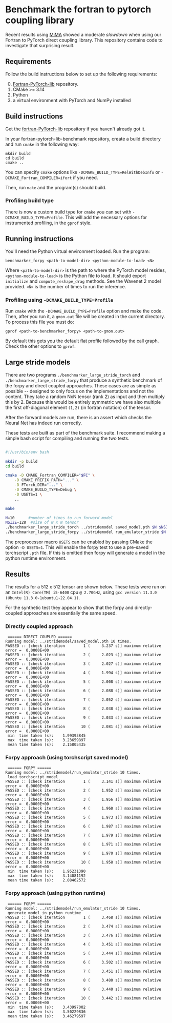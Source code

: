 # Benchmark the fortran to pytorch coupling library

Recent results using
[MiMA](https://github.com/DataWaveProject/MiMA-machine-learning) showed a
moderate _slowdown_ when using our Fortran to PyTorch direct coupling library.
This repository contains code to investigate that surprising result.

## Requirements
Follow the build instructions below to set up the following requirements:

0) [Fortran-PyTorch-lib](https://github.com/Cambridge-ICCS/fortran-pytorch-lib) repository.
1) CMake >= 3.14
2) Python
3) a virtual environment with PyTorch and NumPy installed

## Build instructions
Get the [fortran-PyTorch-lib](https://github.com/Cambridge-ICCS/fortran-pytorch-lib) repository if you haven't already got it.

In your fortran-pytorch-lib-benchmark repository, create a build directory and run `cmake` in the following way:
```
mkdir build
cd build
cmake ..
```
You can specify `cmake` options like `-DCMAKE_BUILD_TYPE=RelWithDebInfo`
or `-DCMAKE_Fortran_COMPILER=ifort` if you need.

Then, run `make` and the program(s) should build.

### Profiling build type
There is now a custom build type for `cmake` you can set with
`-DCMAKE_BUILD_TYPE=Profile`.  This will add the necessary options
for instrumented profiling, in the `gprof` style.

## Running instructions
You'll need the Python virtual environment loaded.  Run the program:
```
benchmarker_forpy <path-to-model-dir> <python-module-to-load> <N>
```
Where `<path-to-model-dir>` is the path to where the PyTorch model resides,
`<python-module-to-load>` is the Python file to load.  It should export
`initialize` and `compute_reshape_drag` methods.  See the Wavenet 2 model
provided.  `<N>` is the number of times to run the inference.

### Profiling using `-DCMAKE_BUILD_TYPE=Profile`
Run `cmake` with the `-DCMAKE_BUILD_TYPE=Profile` option and make the code.
Then, after you run it, a `gmon.out` file will be created in the current
directory.  To process this file you must do:
```
gprof <path-to-benchmarker_forpy> <path-to-gmon.out>
```
By default this gets you the default flat profile followed by the call
graph.  Check the other options to `gprof`.

## Large stride models

There are two programs `./benchmarker_large_stride_torch` and `./benchmarker_large_stride_forpy` that produce a synthetic
benchmark of the forpy and direct coupled approaches. These cases are as simple as possible -- designed to only focus on the
implementations and not the content. They take a random NxN tensor (rank 2) as input and then multiply this by 2. Because this
would be entirely symmetric we have also multiple the first off-diagonal element `(1,2)` (in fortran notation) of the tensor.

After the forward models are run, there is an assert which checks the Neural Net has indeed run correctly.

These tests are built as part of the benchmark suite. I recommend making a simple bash script for compiling and running the two
tests.

```bash

#!/usr/bin/env bash

mkdir -p build
cd build

cmake -D CMAKE_Fortran_COMPILER="$FC" \
    -D CMAKE_PREFIX_PATH="..." \
    -D FTorch_DIR="..." \
    -D CMAKE_BUILD_TYPE=Debug \
    -D USETS=1 \
    ..

make

N=10      #number of times to run forward model
NSIZE=128  #size of N x N tensor
./benchmarker_large_stride_torch ../stridemodel saved_model.pth $N $NSIZE
./benchmarker_large_stride_forpy ../stridemodel run_emulator_stride $N $NSIZE

```

The preprocessor macro `USETS` can be enabled by passing CMake the option `-D USETS=1`. This will enable the forpy test to use a
pre-saved torchscript `.pth` file. If this is omitted then forpy will generate a model in the python runtime environment.


## Results

The results for a 512 x 512 tensor are shown below. These tests were run on an `Intel(R) Core(TM) i5-6400` cpu `@ 2.70GHz`,
using `gcc version 11.3.0 (Ubuntu 11.3.0-1ubuntu1~22.04.1)`.

For the synthetic test they appear to show that the forpy and directly-coupled approaches are essentially the same speed.

### Directly coupled approach
```
 ====== DIRECT COUPLED ======
Running model: ../stridemodel/saved_model.pth 10 times.
PASSED :: [check iteration        1 (     3.237 s)] maximum relative error =  0.0000E+00
PASSED :: [check iteration        2 (     2.023 s)] maximum relative error =  0.0000E+00
PASSED :: [check iteration        3 (     2.027 s)] maximum relative error =  0.0000E+00
PASSED :: [check iteration        4 (     1.994 s)] maximum relative error =  0.0000E+00
PASSED :: [check iteration        5 (     2.008 s)] maximum relative error =  0.0000E+00
PASSED :: [check iteration        6 (     2.088 s)] maximum relative error =  0.0000E+00
PASSED :: [check iteration        7 (     2.052 s)] maximum relative error =  0.0000E+00
PASSED :: [check iteration        8 (     2.038 s)] maximum relative error =  0.0000E+00
PASSED :: [check iteration        9 (     2.033 s)] maximum relative error =  0.0000E+00
PASSED :: [check iteration       10 (     2.081 s)] maximum relative error =  0.0000E+00
 min  time taken (s):    1.99393845
 max  time taken (s):    3.23659897
 mean time taken (s):    2.15805435
```

### Forpy approach (using torchscript saved model)
```
 ====== FORPY ======
Running model: ../stridemodel/run_emulator_stride 10 times.
 load torchscript model
PASSED :: [check iteration        1 (     3.141 s)] maximum relative error =  0.0000E+00
PASSED :: [check iteration        2 (     1.952 s)] maximum relative error =  0.0000E+00
PASSED :: [check iteration        3 (     1.956 s)] maximum relative error =  0.0000E+00
PASSED :: [check iteration        4 (     1.960 s)] maximum relative error =  0.0000E+00
PASSED :: [check iteration        5 (     1.973 s)] maximum relative error =  0.0000E+00
PASSED :: [check iteration        6 (     1.987 s)] maximum relative error =  0.0000E+00
PASSED :: [check iteration        7 (     1.979 s)] maximum relative error =  0.0000E+00
PASSED :: [check iteration        8 (     1.971 s)] maximum relative error =  0.0000E+00
PASSED :: [check iteration        9 (     1.970 s)] maximum relative error =  0.0000E+00
PASSED :: [check iteration       10 (     1.958 s)] maximum relative error =  0.0000E+00
 min  time taken (s):    1.95231390
 max  time taken (s):    3.14081192
 mean time taken (s):    2.08462572
```

### Forpy approach (using python runtime)
```
 ====== FORPY ======
Running model: ../stridemodel/run_emulator_stride 10 times.
 generate model in python runtime
PASSED :: [check iteration        1 (     3.468 s)] maximum relative error =  0.0000E+00
PASSED :: [check iteration        2 (     3.474 s)] maximum relative error =  0.0000E+00
PASSED :: [check iteration        3 (     3.476 s)] maximum relative error =  0.0000E+00
PASSED :: [check iteration        4 (     3.451 s)] maximum relative error =  0.0000E+00
PASSED :: [check iteration        5 (     3.444 s)] maximum relative error =  0.0000E+00
PASSED :: [check iteration        6 (     3.502 s)] maximum relative error =  0.0000E+00
PASSED :: [check iteration        7 (     3.451 s)] maximum relative error =  0.0000E+00
PASSED :: [check iteration        8 (     3.480 s)] maximum relative error =  0.0000E+00
PASSED :: [check iteration        9 (     3.440 s)] maximum relative error =  0.0000E+00
PASSED :: [check iteration       10 (     3.442 s)] maximum relative error =  0.0000E+00
 min  time taken (s):    3.43997002
 max  time taken (s):    3.50229836
 mean time taken (s):    3.46279597
```
